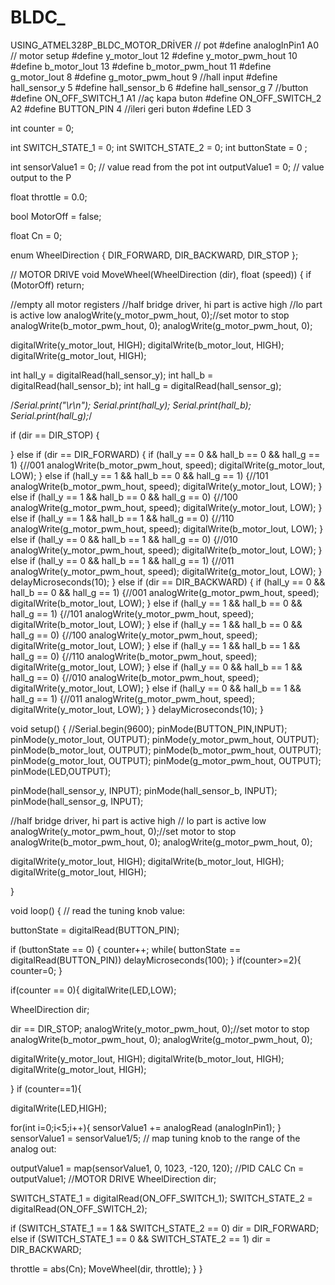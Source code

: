 # BLDC_
USING_ATMEL328P_BLDC_MOTOR_DRİVER
// pot
#define analogInPin1 A0
// motor setup
#define y_motor_lout  12
#define y_motor_pwm_hout  10
#define b_motor_lout  13
#define b_motor_pwm_hout  11
#define g_motor_lout  8
#define g_motor_pwm_hout  9
//hall input
#define hall_sensor_y  5
#define hall_sensor_b  6
#define hall_sensor_g  7
//button
#define ON_OFF_SWITCH_1  A1 //aç kapa buton
#define ON_OFF_SWITCH_2  A2
#define BUTTON_PIN 4 //ileri geri buton
#define LED 3

int counter = 0;

int SWITCH_STATE_1 = 0;
int SWITCH_STATE_2 = 0;
int buttonState = 0 ;

int sensorValue1 = 0; // value read from the pot
int outputValue1 = 0; // value output to the P

float throttle = 0.0;

bool MotorOff = false;

float Cn = 0;

enum WheelDirection {
DIR_FORWARD,
DIR_BACKWARD,
DIR_STOP
};

// MOTOR DRIVE
void MoveWheel(WheelDirection (dir), float (speed)) {
if (MotorOff) return;

//empty all motor registers
//half bridge driver, hi part is active high
//lo part is active low
analogWrite(y_motor_pwm_hout, 0);//set motor to stop
analogWrite(b_motor_pwm_hout, 0);
analogWrite(g_motor_pwm_hout, 0);

digitalWrite(y_motor_lout, HIGH);
digitalWrite(b_motor_lout, HIGH);
digitalWrite(g_motor_lout, HIGH);

int hall_y = digitalRead(hall_sensor_y);
int hall_b = digitalRead(hall_sensor_b);
int hall_g = digitalRead(hall_sensor_g);

/*Serial.print("\r\n");
Serial.print(hall_y);
Serial.print(hall_b);
Serial.print(hall_g);*/

if (dir == DIR_STOP) {

} else if (dir == DIR_FORWARD) {
if (hall_y == 0 && hall_b == 0 && hall_g == 1) {//001
analogWrite(b_motor_pwm_hout, speed);
digitalWrite(g_motor_lout, LOW);
} else if (hall_y == 1 && hall_b == 0 && hall_g == 1) {//101
analogWrite(b_motor_pwm_hout, speed);
digitalWrite(y_motor_lout, LOW);
} else if (hall_y == 1 && hall_b == 0 && hall_g == 0) {//100
analogWrite(g_motor_pwm_hout, speed);
digitalWrite(y_motor_lout, LOW);
} else if (hall_y == 1 && hall_b == 1 && hall_g == 0) {//110
analogWrite(g_motor_pwm_hout, speed);
digitalWrite(b_motor_lout, LOW);
} else if (hall_y == 0 && hall_b == 1 && hall_g == 0) {//010
analogWrite(y_motor_pwm_hout, speed);
digitalWrite(b_motor_lout, LOW);
} else if (hall_y == 0 && hall_b == 1 && hall_g == 1) {//011
analogWrite(y_motor_pwm_hout, speed);
digitalWrite(g_motor_lout, LOW);
}
delayMicroseconds(10);
} 
else if (dir == DIR_BACKWARD) {
if (hall_y == 0 && hall_b == 0 && hall_g == 1) {//001
analogWrite(g_motor_pwm_hout, speed);
digitalWrite(b_motor_lout, LOW); 
} else if (hall_y == 1 && hall_b == 0 && hall_g == 1) {//101
analogWrite(y_motor_pwm_hout, speed);
digitalWrite(b_motor_lout, LOW);
} else if (hall_y == 1 && hall_b == 0 && hall_g == 0) {//100
analogWrite(y_motor_pwm_hout, speed);
digitalWrite(g_motor_lout, LOW);
} else if (hall_y == 1 && hall_b == 1 && hall_g == 0) {//110
analogWrite(b_motor_pwm_hout, speed);
digitalWrite(g_motor_lout, LOW);
} else if (hall_y == 0 && hall_b == 1 && hall_g == 0) {//010
analogWrite(b_motor_pwm_hout, speed);
digitalWrite(y_motor_lout, LOW);
} else if (hall_y == 0 && hall_b == 1 && hall_g == 1) {//011
analogWrite(g_motor_pwm_hout, speed);
digitalWrite(y_motor_lout, LOW);
}
}
delayMicroseconds(10);
}

void setup()
{
//Serial.begin(9600);
pinMode(BUTTON_PIN,INPUT);
pinMode(y_motor_lout, OUTPUT);
pinMode(y_motor_pwm_hout, OUTPUT);
pinMode(b_motor_lout, OUTPUT);
pinMode(b_motor_pwm_hout, OUTPUT);
pinMode(g_motor_lout, OUTPUT);
pinMode(g_motor_pwm_hout, OUTPUT);
pinMode(LED,OUTPUT);

pinMode(hall_sensor_y, INPUT);
pinMode(hall_sensor_b, INPUT);
pinMode(hall_sensor_g, INPUT);


//half bridge driver, hi part is active high
// lo part is active low
analogWrite(y_motor_pwm_hout, 0);//set motor to stop
analogWrite(b_motor_pwm_hout, 0);
analogWrite(g_motor_pwm_hout, 0);

digitalWrite(y_motor_lout, HIGH);
digitalWrite(b_motor_lout, HIGH);
digitalWrite(g_motor_lout, HIGH);

}

void loop()
{
// read the tuning knob value:
 
   buttonState = digitalRead(BUTTON_PIN);

  if (buttonState == 0) {
    counter++;
    while( buttonState == digitalRead(BUTTON_PIN))
  delayMicroseconds(100);
  }
if(counter>=2){
  counter=0;
}
  
 if(counter == 0){
   digitalWrite(LED,LOW);

   WheelDirection dir;

   dir == DIR_STOP;
   analogWrite(y_motor_pwm_hout, 0);//set motor to stop
   analogWrite(b_motor_pwm_hout, 0);
   analogWrite(g_motor_pwm_hout, 0);

   digitalWrite(y_motor_lout, HIGH);
   digitalWrite(b_motor_lout, HIGH);
   digitalWrite(g_motor_lout, HIGH);
 
 }
if (counter==1){

digitalWrite(LED,HIGH);

  for(int i=0;i<5;i++){
  sensorValue1 += analogRead (analogInPin1);
   } 
   sensorValue1 = sensorValue1/5; // map tuning knob to the range of the analog out: 
   
   
   outputValue1 = map(sensorValue1, 0, 1023, -120, 120); //PID CALC 
   Cn = outputValue1; //MOTOR DRIVE 
   WheelDirection dir;

   SWITCH_STATE_1 = digitalRead(ON_OFF_SWITCH_1);
   SWITCH_STATE_2 = digitalRead(ON_OFF_SWITCH_2);
     
  
   
  if (SWITCH_STATE_1 == 1 && SWITCH_STATE_2 == 0)
 dir = DIR_FORWARD;
    else if (SWITCH_STATE_1 == 0 && SWITCH_STATE_2 == 1)
 dir = DIR_BACKWARD; 
 
  throttle = abs(Cn); 
   MoveWheel(dir, throttle);
}
}
